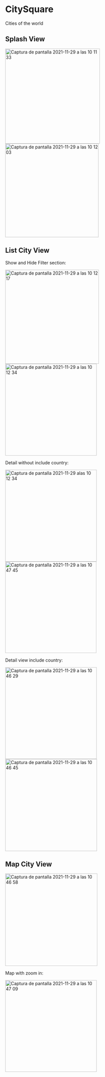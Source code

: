# CitySquare
Cities of the world

## Splash View

<img width="301" alt="Captura de pantalla 2021-11-29 a las 10 11 33" src="https://user-images.githubusercontent.com/22169479/143845160-fd7bbe1d-9759-41ed-a0e8-4b9828067bd9.png">                        <img width="297" alt="Captura de pantalla 2021-11-29 a las 10 12 03" src="https://user-images.githubusercontent.com/22169479/143845189-44a669c1-d4e0-496d-89ea-56d2b4e76916.png">

## List City View

Show and Hide Filter section:

<img width="298" alt="Captura de pantalla 2021-11-29 a las 10 12 17" src="https://user-images.githubusercontent.com/22169479/143845488-76b63857-f2cc-45b4-b0b9-8f881b8a02dd.png"> <img width="291" alt="Captura de pantalla 2021-11-29 a las 10 12 34" src="https://user-images.githubusercontent.com/22169479/143845510-bfde4313-14d8-4c59-9a49-4f01ddf91a52.png">

Detail without include country:

<img width="291" alt="Captura de pantalla 2021-11-29 alas 10 12 34" src="https://user-images.githubusercontent.com/22169479/143845510-bfde4313-14d8-4c59-9a49-4f01ddf91a52.png">                        <img width="290" alt="Captura de pantalla 2021-11-29 a las 10 47 45" src="https://user-images.githubusercontent.com/22169479/143846044-f2cd852f-8007-4703-9347-0ec7c7b425ab.png">

Detail view include country:

<img width="291" alt="Captura de pantalla 2021-11-29 a las 10 46 29" src="https://user-images.githubusercontent.com/22169479/143845528-cf4a03f6-0912-483b-9156-cb95d6d11973.png">                         <img width="292" alt="Captura de pantalla 2021-11-29 a las 10 46 45" src="https://user-images.githubusercontent.com/22169479/143846092-52129e69-2c69-49e7-86d8-db7e59db5868.png">

## Map City View

<img width="293" alt="Captura de pantalla 2021-11-29 a las 10 46 58" src="https://user-images.githubusercontent.com/22169479/143846305-f71f0361-b05b-4ab9-bcaa-0003129249b9.png">              

Map with zoom in:

<img width="291" alt="Captura de pantalla 2021-11-29 a las 10 47 09" src="https://user-images.githubusercontent.com/22169479/143846361-8bd247bb-2cbc-4ca0-aa12-a43ff40f3870.png">

